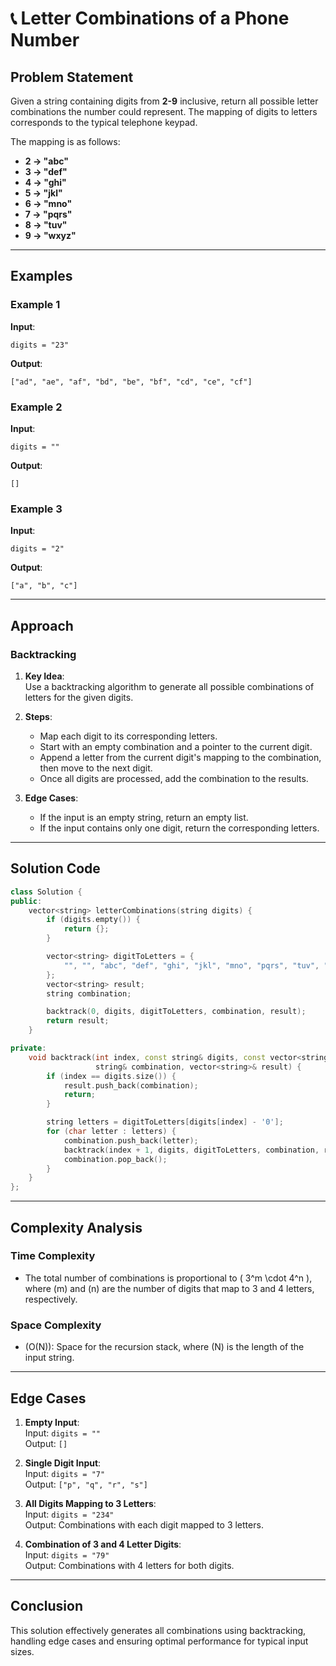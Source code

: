 # 📞 Letter Combinations of a Phone Number  

## Problem Statement  

Given a string containing digits from **2-9** inclusive, return all possible letter combinations the number could represent. The mapping of digits to letters corresponds to the typical telephone keypad.  

The mapping is as follows:  
- **2 → "abc"**  
- **3 → "def"**  
- **4 → "ghi"**  
- **5 → "jkl"**  
- **6 → "mno"**  
- **7 → "pqrs"**  
- **8 → "tuv"**  
- **9 → "wxyz"**  

---

## Examples  

### Example 1  

**Input**:  
```plaintext  
digits = "23"  
```  
**Output**:  
```plaintext  
["ad", "ae", "af", "bd", "be", "bf", "cd", "ce", "cf"]  
```  

### Example 2  

**Input**:  
```plaintext  
digits = ""  
```  
**Output**:  
```plaintext  
[]  
```  

### Example 3  

**Input**:  
```plaintext  
digits = "2"  
```  
**Output**:  
```plaintext  
["a", "b", "c"]  
```  

---

## Approach  

### Backtracking  

1. **Key Idea**:  
   Use a backtracking algorithm to generate all possible combinations of letters for the given digits.  

2. **Steps**:  
   - Map each digit to its corresponding letters.  
   - Start with an empty combination and a pointer to the current digit.  
   - Append a letter from the current digit's mapping to the combination, then move to the next digit.  
   - Once all digits are processed, add the combination to the results.  

3. **Edge Cases**:  
   - If the input is an empty string, return an empty list.  
   - If the input contains only one digit, return the corresponding letters.  

---

## Solution Code  

```cpp  
class Solution {  
public:  
    vector<string> letterCombinations(string digits) {  
        if (digits.empty()) {  
            return {};  
        }  

        vector<string> digitToLetters = {  
            "", "", "abc", "def", "ghi", "jkl", "mno", "pqrs", "tuv", "wxyz"  
        };  
        vector<string> result;  
        string combination;  

        backtrack(0, digits, digitToLetters, combination, result);  
        return result;  
    }  

private:  
    void backtrack(int index, const string& digits, const vector<string>& digitToLetters,  
                   string& combination, vector<string>& result) {  
        if (index == digits.size()) {  
            result.push_back(combination);  
            return;  
        }  

        string letters = digitToLetters[digits[index] - '0'];  
        for (char letter : letters) {  
            combination.push_back(letter);  
            backtrack(index + 1, digits, digitToLetters, combination, result);  
            combination.pop_back();  
        }  
    }  
};  
```  

---

## Complexity Analysis  

### Time Complexity  
- The total number of combinations is proportional to \( 3^m \cdot 4^n \), where \(m\) and \(n\) are the number of digits that map to 3 and 4 letters, respectively.  

### Space Complexity  
- \(O(N)\): Space for the recursion stack, where \(N\) is the length of the input string.  

---

## Edge Cases  

1. **Empty Input**:  
   Input: `digits = ""`  
   Output: `[]`  

2. **Single Digit Input**:  
   Input: `digits = "7"`  
   Output: `["p", "q", "r", "s"]`  

3. **All Digits Mapping to 3 Letters**:  
   Input: `digits = "234"`  
   Output: Combinations with each digit mapped to 3 letters.  

4. **Combination of 3 and 4 Letter Digits**:  
   Input: `digits = "79"`  
   Output: Combinations with 4 letters for both digits.  

---

## Conclusion  

This solution effectively generates all combinations using backtracking, handling edge cases and ensuring optimal performance for typical input sizes.
